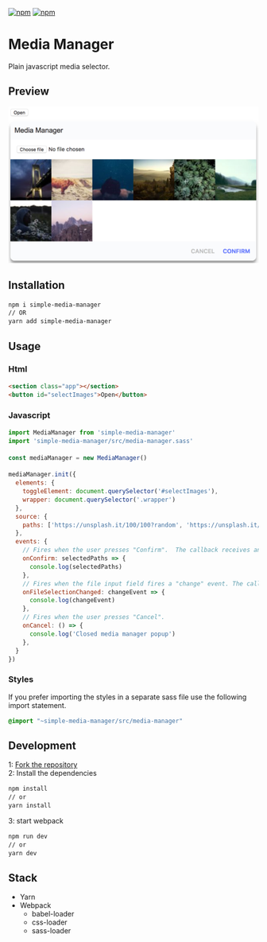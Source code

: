 [![npm](https://img.shields.io/npm/dt/simple-media-manager.svg)](https://www.npmjs.com/package/simple-media-manager)
[![npm](https://img.shields.io/npm/v/simple-media-manager.svg)](https://www.npmjs.com/package/simple-media-manager)
# Media Manager
Plain javascript media selector.

## Preview
![Media Manager](./preview.png)

## Installation
```bash
npm i simple-media-manager
// OR
yarn add simple-media-manager
```

## Usage
### Html
```html
<section class="app"></section>
<button id="selectImages">Open</button>
```
### Javascript
```js
import MediaManager from 'simple-media-manager'
import 'simple-media-manager/src/media-manager.sass'

const mediaManager = new MediaManager()

mediaManager.init({
  elements: {
    toggleElement: document.querySelector('#selectImages'),
    wrapper: document.querySelector('.wrapper')
  },
  source: {
    paths: ['https://unsplash.it/100/100?random', 'https://unsplash.it/100/100?random']
  },
  events: {
    // Fires when the user presses "Confirm".  The callback receives an array with the paths of all selected items.
    onConfirm: selectedPaths => {
      console.log(selectedPaths)
    },
    // Fires when the file input field fires a "change" event. The callback receives the event object
    onFileSelectionChanged: changeEvent => {
      console.log(changeEvent)
    },
    // Fires when the user presses "Cancel".
    onCancel: () => {
      console.log('Closed media manager popup')
    },
  }
})
```
### Styles
If you prefer importing the styles in a separate sass file use the following import statement.
```sass
@import "~simple-media-manager/src/media-manager"
```

## Development
1: [Fork the repository](https://help.github.com/articles/fork-a-repo/)  
2: Install the dependencies
```bash
npm install
// or
yarn install
```
3: start webpack
```bash
npm run dev
// or
yarn dev
```

## Stack
- Yarn
- Webpack
    - babel-loader
    - css-loader
    - sass-loader